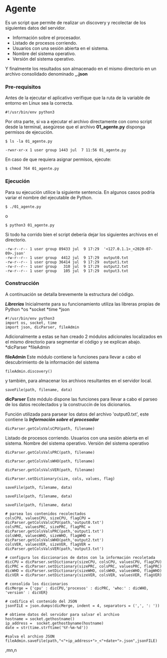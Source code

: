 # Agente

Es un script que permite de realizar un discovery y recolectar de los siguientes datos del servidor.

* Información sobre el procesador.
* Listado de procesos corriendo.
* Usuarios con una sesión abierta en el sistema.
* Nombre del sistema operativo.
* Versión del sistema operativo.

Y finalmente los resultados son almacenado en el mismo directorio en un archivo consolidado denominado **<IP de servidor>_<AAAA-MM-DD>.json**

### Pre-requisitos

Antes de la ejecutar el aplicativo verifique que la ruta de la variable de entorno en Linux sea la correcta.

```#!/usr/bin/env python3```

Por otra parte, si va a ejecutar el archivo directamente con como script desde la terminal, asegúrese que el archivo **01_agente.py** disponga permisos de ejecución.

```
$ ls -la 01_agente.py 

-rwxr-xr-x 1 user group 1443 jul  7 11:56 01_agente.py
```
En caso de que requiera asignar permisos, ejecute:

```$ chmod 764 01_agente.py```

### Ejecución

Para su ejecución utilice la siguiente sentencia. En algunos casos podría variar el nombre del ejecutable de Python.

```$ ./01_agente.py```

o

```$ python3 01_agente.py```

Si todo ha corrido bien el script debería dejar los siguientes archivos en el directorio.
```
-rw-r--r-- 1 user group 89433 jul  9 17:29  '<127.0.1.1>_<2020-07-09>.json'
-rw-r--r-- 1 user group  4412 jul  9 17:29  output0.txt
-rw-r--r-- 1 user group 36414 jul  9 17:29  output1.txt
-rw-r--r-- 1 user group   310 jul  9 17:29  output2.txt
-rw-r--r-- 1 user group   105 jul  9 17:29  output3.txt
```

### Construcción

A continuación se detalla brevemente la estructura del código.

***Librerías***
Inicialmente para su funcionamiento utiliza las libreras propias de Python
*os
*socket
*time
*json

```
#!/usr/bin/env python3
import os, socket, time
import json, dicParser, fileAdmin
```

Adicionalmente a estas se han creado 2 módulos adicionales localizados en el mismo directorio para segmentar el código y se explican abajo.
*dicParser
*fileAdmin

**fileAdmin**
Este módulo contiene la funciones para llevar a cabo el descubrimiento de la información del sistema

```fileAdmin.discovery()```

y también, para almacenar los archivos resultantes en el servidor local.

```saveFile(path, filename, data)```

**dicParser**
Este módulo dispone las funciones para llevar a cabo el parseo de los datos recolectados y la construccin de los dicionarios.

Función utilizada para parsear los datos del archivo 'output0.txt', este contiene la ***Información sobre el procesador***

```dicParser.getColsValsCPU(path, filename)```

Listado de procesos corriendo.
Usuarios con una sesión abierta en el sistema.
Nombre del sistema operativo.
Versión del sistema operativo


```dicParser.getColsValsPRC(path, filename)```

```dicParser.getColsValsWHO(path, filename)```

```dicParser.getColsValsVER(path, filename)```

```dicParser.setDictionary(size, cols, values, flag)```


```saveFile(path, filename, data)```


```saveFile(path, filename, data)```

```saveFile(path, filename, data)```
```
# parsea los contenidos recolectados
colsCPU, valuesCPU, sizeCPU, flagCPU = dicParser.getColsValsCPU(path,'output0.txt')
colsPRC, valuesPRC, sizePRC, flagPRC = dicParser.getColsValsPRC(path,'output1.txt')
colsWHO, valuesWHO, sizeWHO, flagWHO = dicParser.getColsValsWHO(path,'output2.txt')
colsVER, valuesVER, sizeVER, flagVER = dicParser.getColsValsVER(path,'output3.txt')

# configura los diccionarios de datos con la información recoletada
dicCPU = dicParser.setDictionary(sizeCPU, colsCPU, valuesCPU, flagCPU)
dicPRC = dicParser.setDictionary(sizePRC, colsPRC, valuesPRC, flagPRC)
dicWHO = dicParser.setDictionary(sizeWHO, colsWHO, valuesWHO, flagWHO)
dicVER = dicParser.setDictionary(sizeVER, colsVER, valuesVER, flagVER)

# consolida los diccionarios
dicMerge = {'cpu' : dicCPU,'procesos' : dicPRC, 'who:' : dicWHO, 'version' : dicVER}

# codifica el contenido del JSON
jsonFILE = json.dumps(dicMerge, indent = 4, separators = (',', ': '))

# obtiene datos del servidor para salvar el archivo
hostname = socket.gethostname()
ip_address =  socket.gethostbyname(hostname)
date = str(time.strftime('%Y-%m-%d'))

#salva el archivo JSON
fileAdmin.saveFile(path,"<"+ip_address+">_<"+date+">.json",jsonFILE)
```
,mn,n
